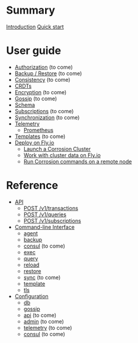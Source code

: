 # Summary

[Introduction](intro.md)
[Quick start](quick-start.md)

# User guide
- [Authorization]() (to come)
- [Backup / Restore]() (to come)
- [Consistency]() (to come)
- [CRDTs](crdts.md)
- [Encryption]() (to come)
- [Gossip]() (to come)
- [Schema](schema.md)
- [Subscriptions]() (to come)
- [Synchronization]() (to come)
- [Telemetry](telemetry/README.md)
    - [Prometheus](telemetry/prometheus.md)
- [Templates]() (to come)
- [Deploy on Fly.io](deploy-on-fly/README.md)
  - [Launch a Corrosion Cluster](deploy-on-fly/launch.md)
  - [Work with cluster data on Fly.io](deploy-on-fly/explore.md)
  - [Run Corrosion commands on a remote node](deploy-on-fly/local-remote.md)

# Reference
- [API](api/README.md)
    - [POST /v1/transactions](api/transactions.md)
    - [POST /v1/queries](api/queries.md)
    - [POST /v1/subscriptions](api/subscriptions.md)
- [Command-line Interface](cli/README.md)
    - [agent](cli/agent.md)
    - [backup](cli/backup.md)
    - [consul]() (to come)
    - [exec](cli/exec.md)
    - [query](cli/query.md)
    - [reload](cli/reload.md)
    - [restore](cli/restore.md)
    - [sync]() (to come)
    - [template](cli/template.md)
    - [tls](cli/tls.md)
- [Configuration](config/README.md)
    - [db](config/db.md)
    - [gossip](config/gossip.md)
    - [api]() (to come)
    - [admin]() (to come)
    - [telemetry]() (to come)
    - [consul]() (to come)